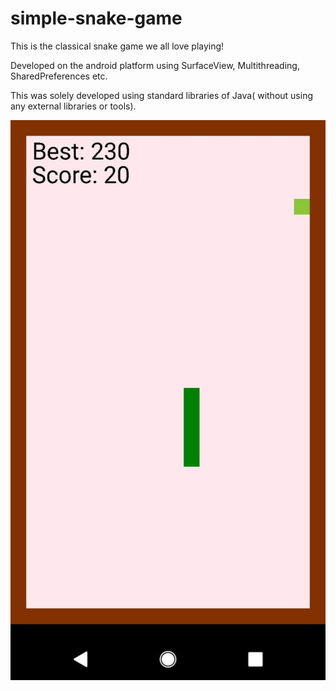 # simple-snake-game


This is the classical snake game we all love playing!

Developed on the android platform using SurfaceView, Multithreading, SharedPreferences etc.

This was solely developed using standard libraries of Java( without using any external libraries or tools).

![Alt text](https://github.com/jatin96/simple-snake-game/blob/master/image.jpg)

